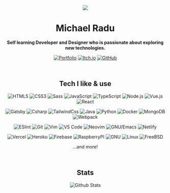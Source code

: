 <div align="center">

[![][logo]][website]  
 
<h1> Michael Radu </h1>
<b>Self learning Developer and Designer who is passionate about exploring new technologies.</b>

<br>

[![Portfolio](https://img.shields.io/badge/-Portfolio-%23ec4c4c?style=for-the-badge&logo=Creative%20Commons&logoColor=ffffff)][website]
[![Itch.io](https://img.shields.io/badge/-Itch.io-%23FA5C5C?style=for-the-badge&logo=itch.io&logoColor=ffffff)][itchio]
[![GitHub](https://img.shields.io/github/followers/michaelradu?label=Follow%20Me&style=for-the-badge)](https://github.com/michaelradu)




<br />









## Tech I like & use

![HTML5](https://img.shields.io/badge/-HTML5-%23E44D27?style=for-the-badge&logo=html5&logoColor=ffffff)
![CSS3](https://img.shields.io/badge/-CSS3-%231572B6?style=for-the-badge&logo=css3)
![Sass](https://img.shields.io/badge/-Sass-%23CC6699?style=for-the-badge&logo=sass&logoColor=ffffff)
![JavaScript](https://img.shields.io/badge/-JavaScript-%23F7DF1C?style=for-the-badge&logo=javascript&logoColor=000000&labelColor=%23F7DF1C&color=%23FFCE5A)
![TypeScript](https://img.shields.io/badge/typescript%20-%23007ACC.svg?&style=for-the-badge&logo=typescript&logoColor=white)
![Node.js](https://img.shields.io/badge/node.js%20-%2343853D.svg?&style=for-the-badge&logo=node.js&logoColor=white)
![Vue.js](https://img.shields.io/badge/-Vue.js-%232c3e50?style=for-the-badge&logo=Vue.js)
![React](https://img.shields.io/badge/-React-%23282C34?style=for-the-badge&logo=react)

![Gatsby](https://img.shields.io/badge/-Gatsby-%23663399?style=for-the-badge&logo=Gatsby&logoColor=ffffff)
![Csharp](https://img.shields.io/badge/c%23%20-%23239120.svg?&style=for-the-badge&logo=c-sharp&logoColor=white)
![TailwindCss](https://img.shields.io/badge/-TailwindCss-%231a202c?style=for-the-badge&logo=tailwind-css)
![Java](https://img.shields.io/badge/-Java-%23007396?style=for-the-badge&logo=Java&logoColor=ffffff)
![Python](https://img.shields.io/badge/-Python-%233776AB?style=for-the-badge&logo=Python&logoColor=ffffff)
![Docker](https://img.shields.io/badge/-Docker-%232496ED?style=for-the-badge&logo=Docker&logoColor=ffffff)
![MongoDB](https://img.shields.io/badge/-MongoDB-%2347A248?style=for-the-badge&logo=MongoDB&logoColor=ffffff)
![Webpack](https://img.shields.io/badge/-Webpack-%232C3A42?style=for-the-badge&logo=webpack)

![ESlint](https://img.shields.io/badge/-ESLint-%234B32C3?style=for-the-badge&logo=eslint)
![Git](https://img.shields.io/badge/-Git-%23F05032?style=for-the-badge&logo=git&logoColor=%23ffffff)
![Vim](https://img.shields.io/badge/-Vim-%23019733?style=for-the-badge&logo=Vim&logoColor=ffffff)
![VS Code](https://img.shields.io/badge/-VSCode-%23007ACC?style=for-the-badge&logo=visual-studio-code)
![Neovim](https://img.shields.io/badge/-Neovim-%2357A143?style=for-the-badge&logo=Neovim&logoColor=ffffff)
![GNU/Emacs](https://img.shields.io/badge/-GNU%20Emacs-%237F5AB6?style=for-the-badge&logo=GNU-EMACS&logoColor=ffffff)
![Netlify](https://img.shields.io/badge/-Netlify-%2300C7B7?style=for-the-badge&logo=netlify&logoColor=ffffff)

![Vercel](https://img.shields.io/badge/-Vercel-%231c1c1c?style=for-the-badge&logo=vercel&logoColor=ffffff)
![Heroku](https://img.shields.io/badge/-Heroku-%23430098?style=for-the-badge&logo=Heroku&logoColor=ffffff)
![Firebase](https://img.shields.io/badge/-Firebase-%23FFCA28?style=for-the-badge&logo=Firebase&logoColor=ffffff)
![RaspberryPI](https://img.shields.io/badge/-Raspberry%20PI-%23A22846?style=for-the-badge&logo=Raspberry-PI&logoColor=ffffff)
![GNU](https://img.shields.io/badge/-GNU-%23A42E2B?style=for-the-badge&logo=GNU&logoColor=ffffff)
![Linux](https://img.shields.io/badge/-Linux-%2300599C?style=for-the-badge&logo=Linux&logoColor=ffffff)
![FreeBSD](https://img.shields.io/badge/-FreeBSD-%23AB2B28?style=for-the-badge&logo=FreeBSD&logoColor=ffffff)


...and more!




<br />


## Stats
<img alt="Github Stats" src="https://github-readme-stats-codestackr.vercel.app/api?username=MichaelRadu&show_icons=true&theme=tokyonight" />


</div>

[logo]: https://github.com/michaelradu/michaelradu/blob/michaelradu-patch-1/logo.png
[website]: https://michaelradu.cf
[profile]: https://github.com/michaelradu
[itchio]: https://michaelradu.itch.io
[github]: https://github.com/michaelradu
